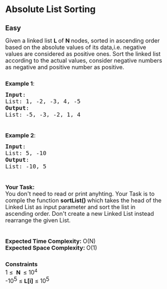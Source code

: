 # Absolute List Sorting
## Easy 
<div class="problem-statement">
                <p></p><p><span style="font-size:18px">Given a linked list <strong>L </strong>of <strong>N </strong>nodes, sorted in ascending order based on the absolute values of its data,i.e. negative values are considered as positive ones. Sort the linked list according to the actual values, consider negative numbers as negative and positive number as positive.</span></p>

<p><br>
<span style="font-size:18px"><strong>Example 1</strong>:</span><span style="font-size:18px"> <strong> </strong></span></p>

<pre><span style="font-size:18px"><strong>Input</strong>: 
List: 1, -2, -3, 4, -5
<strong>Output</strong>: 
List: -5, -3, -2, 1, 4</span></pre>

<p>&nbsp;</p>

<p><span style="font-size:18px"><strong>Example 2</strong>:</span><span style="font-size:18px"> <strong> </strong></span></p>

<pre><span style="font-size:18px"><strong>Input</strong>: 
List: 5, -10
<strong>Output</strong>: 
List: -10, 5</span></pre>

<p>&nbsp;</p>

<p><span style="font-size:18px"><strong>Your Task:</strong><br>
You don't need to read or print anyhting. Your Task is to comple the function&nbsp;<strong>sortList()&nbsp;</strong>which takes the head of the Linked List&nbsp;as input parameter and sort the list in ascending order. Don't create a new Linked List instead rearrange the given List.</span></p>

<p>&nbsp;</p>

<p><span style="font-size:18px"><strong>Expected Time Complexity:&nbsp;</strong>O(N)<br>
<strong>Expected Space Complexity:&nbsp;</strong>O(1)</span></p>

<p><br>
<span style="font-size:18px"><strong>Constraints</strong><br>
1 ≤&nbsp; <strong>N&nbsp; </strong>≤ 10<sup>4</sup></span><br>
<span style="font-size:18px">-10</span><sup style="font-size:18px">5</sup><span style="font-size:18px">&nbsp;≤ </span><strong style="font-size:18px">L[i]</strong><span style="font-size:18px"> ≤ 10</span><sup style="font-size:18px">5</sup></p>
 <p></p>
            </div>